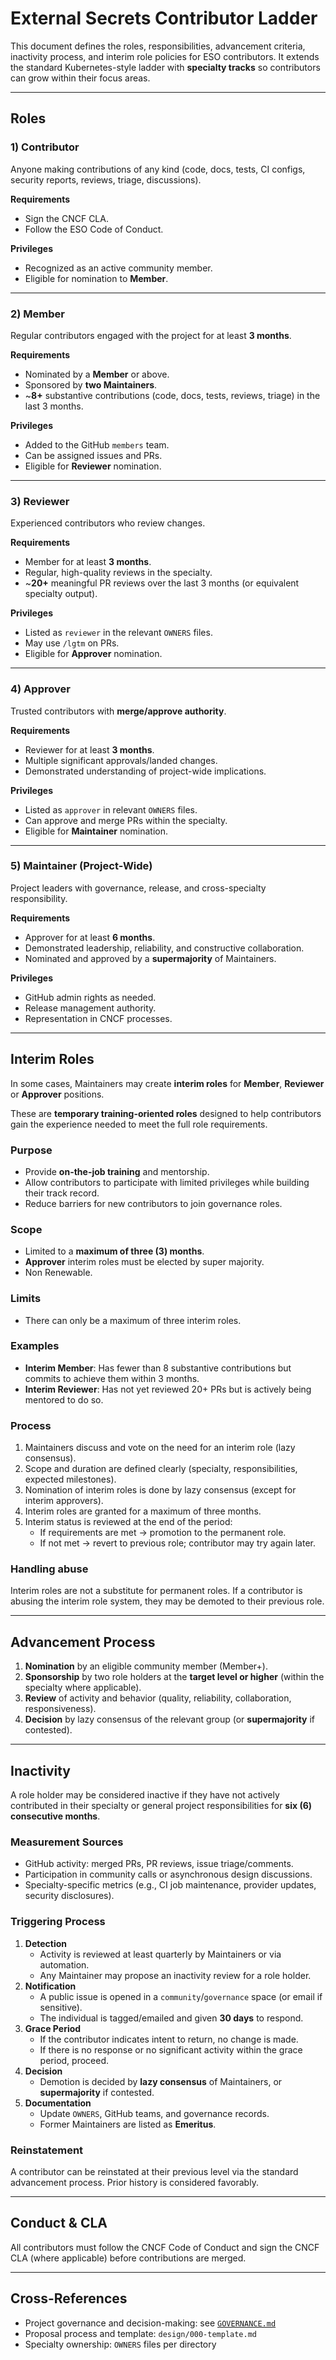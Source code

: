 # External Secrets Contributor Ladder

This document defines the roles, responsibilities, advancement criteria, inactivity process, and interim role policies for ESO contributors.
It extends the standard Kubernetes-style ladder with **specialty tracks** so contributors can grow within their focus areas.

---

## Roles

### 1) Contributor
Anyone making contributions of any kind (code, docs, tests, CI configs, security reports, reviews, triage, discussions).

**Requirements**
- Sign the CNCF CLA.
- Follow the ESO Code of Conduct.

**Privileges**
- Recognized as an active community member.
- Eligible for nomination to **Member**.

---

### 2) Member
Regular contributors engaged with the project for at least **3 months**.

**Requirements**
- Nominated by a **Member** or above.
- Sponsored by **two Maintainers**.
- ~**8+** substantive contributions (code, docs, tests, reviews, triage) in the last 3 months.

**Privileges**
- Added to the GitHub `members` team.
- Can be assigned issues and PRs.
- Eligible for **Reviewer** nomination.

---

### 3) Reviewer
Experienced contributors who review changes.

**Requirements**
- Member for at least **3 months**.
- Regular, high-quality reviews in the specialty.
- ~**20+** meaningful PR reviews over the last 3 months (or equivalent specialty output).

**Privileges**
- Listed as `reviewer` in the relevant `OWNERS` files.
- May use `/lgtm` on PRs.
- Eligible for **Approver** nomination.

---

### 4) Approver
Trusted contributors with **merge/approve authority**.

**Requirements**
- Reviewer for at least **3 months**.
- Multiple significant approvals/landed changes.
- Demonstrated understanding of project-wide implications.

**Privileges**
- Listed as `approver` in relevant `OWNERS` files.
- Can approve and merge PRs within the specialty.
- Eligible for **Maintainer** nomination.

---

### 5) Maintainer (Project-Wide)
Project leaders with governance, release, and cross-specialty responsibility.

**Requirements**
- Approver for at least **6 months**.
- Demonstrated leadership, reliability, and constructive collaboration.
- Nominated and approved by a **supermajority** of Maintainers.

**Privileges**
- GitHub admin rights as needed.
- Release management authority.
- Representation in CNCF processes.

---

## Interim Roles

In some cases, Maintainers may create **interim roles** for **Member**, **Reviewer** or **Approver** positions.  

These are **temporary training-oriented roles** designed to help contributors gain the experience needed to meet the full role requirements.

### Purpose
- Provide **on-the-job training** and mentorship.
- Allow contributors to participate with limited privileges while building their track record.
- Reduce barriers for new contributors to join governance roles.

### Scope
- Limited to a **maximum of three (3) months**.
- **Approver** interim roles must be elected by super majority.
- Non Renewable.

### Limits
- There can only be a maximum of three interim roles.

### Examples
- **Interim Member**: Has fewer than 8 substantive contributions but commits to achieve them within 3 months.
- **Interim Reviewer**: Has not yet reviewed 20+ PRs but is actively being mentored to do so.

### Process
1. Maintainers discuss and vote on the need for an interim role (lazy consensus).
2. Scope and duration are defined clearly (specialty, responsibilities, expected milestones).
3. Nomination of interim roles is done by lazy consensus (except for interim approvers).
4. Interim roles are granted for a maximum of three months.
5. Interim status is reviewed at the end of the period:
   - If requirements are met → promotion to the permanent role.
   - If not met → revert to previous role; contributor may try again later.

### Handling abuse

Interim roles are not a substitute for permanent roles. If a contributor is abusing the interim role system, they may be demoted to their previous role.

---

## Advancement Process

1. **Nomination** by an eligible community member (Member+).
2. **Sponsorship** by two role holders at the **target level or higher** (within the specialty where applicable).
3. **Review** of activity and behavior (quality, reliability, collaboration, responsiveness).
4. **Decision** by lazy consensus of the relevant group (or **supermajority** if contested).

---

## Inactivity

A role holder may be considered inactive if they have not actively contributed in their specialty or general project responsibilities for **six (6) consecutive months**.

### Measurement Sources
- GitHub activity: merged PRs, PR reviews, issue triage/comments.
- Participation in community calls or asynchronous design discussions.
- Specialty-specific metrics (e.g., CI job maintenance, provider updates, security disclosures).

### Triggering Process
1. **Detection**  
   - Activity is reviewed at least quarterly by Maintainers or via automation.  
   - Any Maintainer may propose an inactivity review for a role holder.
2. **Notification**  
   - A public issue is opened in a `community`/`governance` space (or email if sensitive).  
   - The individual is tagged/emailed and given **30 days** to respond.
3. **Grace Period**  
   - If the contributor indicates intent to return, no change is made.  
   - If there is no response or no significant activity within the grace period, proceed.
4. **Decision**  
   - Demotion is decided by **lazy consensus** of Maintainers, or **supermajority** if contested.
5. **Documentation**  
   - Update `OWNERS`, GitHub teams, and governance records.  
   - Former Maintainers are listed as **Emeritus**.

### Reinstatement
A contributor can be reinstated at their previous level via the standard advancement process. Prior history is considered favorably.

---

## Conduct & CLA

All contributors must follow the CNCF Code of Conduct and sign the CNCF CLA (where applicable) before contributions are merged.

---

## Cross-References

- Project governance and decision-making: see [`GOVERNANCE.md`](./GOVERNANCE.md)
- Proposal process and template: `design/000-template.md`
- Specialty ownership: `OWNERS` files per directory
